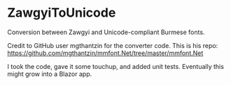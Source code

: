 # ZawgyiToUnicode
Conversion between Zawgyi and Unicode-compliant Burmese fonts.

Credit to GitHub user mgthantzin for the converter code. This is his repo: https://github.com/mgthantzin/mmfont.Net/tree/master/mmfont.Net

I took the code, gave it some touchup, and added unit tests. Eventually this might grow into a Blazor app.
